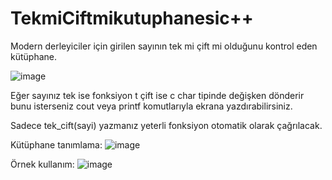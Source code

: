 # TekmiCiftmikutuphanesic++
Modern derleyiciler için girilen sayının tek mi çift mi olduğunu kontrol eden kütüphane.

![image](https://github.com/MetaMsa/Tek-mi-ift-mi-k-t-phanesi-c-/assets/90111767/428d7c51-0c73-4f9c-9a39-3b66d3142a8d)


Eğer sayınız tek ise fonksiyon t çift ise c char tipinde değişken dönderir bunu isterseniz cout veya printf komutlarıyla ekrana yazdırabilirsiniz.

Sadece tek_cift(sayi) yazmanız yeterli fonksiyon otomatik olarak çağrılacak.

Kütüphane tanımlama:
![image](https://github.com/MetaMsa/Tek-mi-ift-mi-k-t-phanesi-c-/assets/90111767/a63f8e58-23aa-4d9e-9c5b-b5578331125d)


Örnek kullanım:
![image](https://github.com/MetaMsa/Tek-mi-ift-mi-k-t-phanesi-c-/assets/90111767/b527c8e8-c824-4216-afcb-429a5af0ac39)
